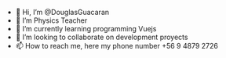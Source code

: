 - 👋 Hi, I’m @DouglasGuacaran
- 👀 I’m Physics Teacher
- 🌱 I’m currently learning programming Vuejs
- 💞️ I’m looking to collaborate on development proyects
- 📫 How to reach me, here my phone number +56 9 4879 2726
<!---
DouglasGuacaran/DouglasGuacaran is a ✨ special ✨ repository because its `README.md` (this file) appears on your GitHub profile.
You can click the Preview link to take a look at your changes.
--->

